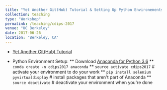 ```yaml
---
title: "Yet Another Git(Hub) Tutorial & Setting Up Python Environements"
collection: teaching
type: "Workshop"
permalink: /teaching/cdips-2017
venue: "UC Berkeley"
date: 2017-06-26
location: "Berkeley, CA"
---
```


* [Yet Another Git(Hub) Tutorial](https://github.com/diyadas/yagt)

* Python Environment Setup:
** Download [Anaconda for Python 3.6](https://www.continuum.io/downloads)
** `conda create -n cdips2017 anaconda`
** `source activate cdips2017` # activate your environment to do your work
** `pip install selenium pyvirtualdisplay` # install packages that aren't part of Anaconda
** `source deactivate` # deactivate your environment when you're done
